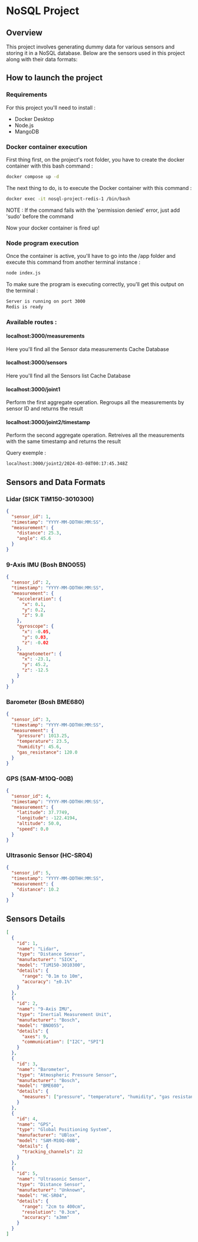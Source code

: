 # NoSQL Project

## Overview

This project involves generating dummy data for various sensors and storing it in a NoSQL database. Below are the sensors used in this project along with their data formats:

## How to launch the project

### Requirements
For this project you'll need to install :

- Docker Desktop
- Node.js
- MangoDB

### Docker container execution

First thing first, on the project's root folder, you have to create the docker container with this bash command :

```bash
docker compose up -d
```

The next thing to do, is to execute the Docker container with this command :

```bash
docker exec -it nosql-project-redis-1 /bin/bash
```

NOTE : If the command fails with the 'permission denied' error, just add 'sudo' before the command


Now your docker container is fired up!

### Node program execution

Once the container is active, you'll have to go into the /app folder and execute this command from another terminal instance :

```bash
node index.js
```

To make sure the program is executing correctly, you'll get this output on the terminal :

```bash
Server is running on port 3000
Redis is ready
```

### Available routes :

#### localhost:3000/measurements

Here you'll find all the Sensor data measurements Cache Database

#### localhost:3000/sensors

Here you'll find all the Sensors list Cache Database

#### localhost:3000/joint1

Perform the first aggregate operation. Regroups all the measurements by sensor ID and returns the result

#### localhost:3000/joint2/timestamp

Perform the second aggregate operation. Retreives all the measurements with the same timestamp and returns the result

Query exemple : 
```bash
localhost:3000/joint2/2024-03-08T00:17:45.348Z
```

## Sensors and Data Formats

### Lidar (SICK TiM150-3010300)

```json
{
  "sensor_id": 1,
  "timestamp": "YYYY-MM-DDTHH:MM:SS",
  "measurement": {
    "distance": 25.3,
    "angle": 45.6
  }
}

```
### 9-Axis IMU (Bosh BNO055)
```json
{
  "sensor_id": 2,
  "timestamp": "YYYY-MM-DDTHH:MM:SS",
  "measurement": {
    "acceleration": {
      "x": 0.1,
      "y": 0.2,
      "z": 9.8
    },
    "gyroscope": {
      "x": -0.05,
      "y": 0.03,
      "z": -0.02
    },
    "magnetometer": {
      "x": -23.1,
      "y": 45.2,
      "z": -12.5
    }
  }
}
```
### Barometer (Bosh BME680)
```json
{
  "sensor_id": 3,
  "timestamp": "YYYY-MM-DDTHH:MM:SS",
  "measurement": {
    "pressure": 1013.25,
    "temperature": 23.5,
    "humidity": 45.6,
    "gas_resistance": 120.0
  }
}

```
### GPS (SAM-M10Q-00B)
```json
{
  "sensor_id": 4,
  "timestamp": "YYYY-MM-DDTHH:MM:SS",
  "measurement": {
    "latitude": 37.7749,
    "longitude": -122.4194,
    "altitude": 50.0,
    "speed": 0.0
  }
}
```
### Ultrasonic Sensor (HC-SR04)
```json
{
  "sensor_id": 5,
  "timestamp": "YYYY-MM-DDTHH:MM:SS",
  "measurement": {
    "distance": 10.2
  }
}
```


## Sensors Details
```json
[
  {
    "id": 1,
    "name": "Lidar",
    "type": "Distance Sensor",
    "manufacturer": "SICK",
    "model": "TiM150-3010300",
    "details": {
      "range": "0.1m to 10m",
      "accuracy": "±0.1%"
    }
  },
  {
    "id": 2,
    "name": "9-Axis IMU",
    "type": "Inertial Measurement Unit",
    "manufacturer": "Bosch",
    "model": "BNO055",
    "details": {
      "axes": 9,
      "communication": ["I2C", "SPI"]
    }
  },
  {
    "id": 3,
    "name": "Barometer",
    "type": "Atmospheric Pressure Sensor",
    "manufacturer": "Bosch",
    "model": "BME680",
    "details": {
      "measures": ["pressure", "temperature", "humidity", "gas resistance"]
    }
  },
  {
    "id": 4,
    "name": "GPS",
    "type": "Global Positioning System",
    "manufacturer": "UBlox",
    "model": "SAM-M10Q-00B",
    "details": {
      "tracking_channels": 22
    }
  },
  {
    "id": 5,
    "name": "Ultrasonic Sensor",
    "type": "Distance Sensor",
    "manufacturer": "Unknown",
    "model": "HC-SR04",
    "details": {
      "range": "2cm to 400cm",
      "resolution": "0.3cm",
      "accuracy": "±3mm"
    }
  }
]
```

